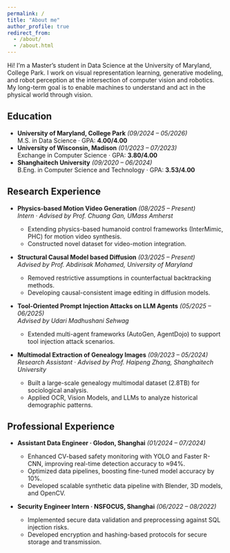 ```yaml
---
permalink: /
title: "About me"
author_profile: true
redirect_from: 
  - /about/
  - /about.html
---
```

Hi! I’m a Master’s student in Data Science at the University of Maryland, College Park. I work on visual representation learning, generative modeling, and robot perception at the intersection of computer vision and robotics. My long-term goal is to enable machines to understand and act in the physical world through vision.

## Education

- **University of Maryland, College Park** *(09/2024 – 05/2026)*  
  M.S. in Data Science · GPA: **4.00/4.00**
- **University of Wisconsin, Madison** *(01/2023 – 07/2023)*  
  Exchange in Computer Science · GPA: **3.80/4.00**
- **Shanghaitech University** *(09/2020 – 06/2024)*  
  B.Eng. in Computer Science and Technology · GPA: **3.53/4.00**


## Research Experience

- **Physics-based Motion Video Generation** *(08/2025 – Present)*  
  *Intern · Advised by Prof. Chuang Gan, UMass Amherst*  
  - Extending physics-based humanoid control frameworks (InterMimic, PHC) for motion video synthesis.  
  - Constructed novel dataset for video-motion integration.

- **Structural Causal Model based Diffusion** *(03/2025 – Present)*  
  *Advised by Prof. Abdirisak Mohamed, University of Maryland*  
  - Removed restrictive assumptions in counterfactual backtracking methods.  
  - Developing causal-consistent image editing in diffusion models.

- **Tool-Oriented Prompt Injection Attacks on LLM Agents** *(05/2025 – 06/2025)*  
  *Advised by Udari Madhushani Sehwag*  
  - Extended multi-agent frameworks (AutoGen, AgentDojo) to support tool injection attack scenarios.

- **Multimodal Extraction of Genealogy Images** *(09/2023 – 05/2024)*  
  *Research Assistant · Advised by Prof. Haipeng Zhang, Shanghaitech University*  
  - Built a large-scale genealogy multimodal dataset (2.8TB) for sociological analysis.  
  - Applied OCR, Vision Models, and LLMs to analyze historical demographic patterns.


## Professional Experience

- **Assistant Data Engineer · Glodon, Shanghai** *(01/2024 – 07/2024)*  
  - Enhanced CV-based safety monitoring with YOLO and Faster R-CNN, improving real-time detection accuracy to ≈94%.  
  - Optimized data pipelines, boosting fine-tuned model accuracy by 10%.  
  - Developed scalable synthetic data pipeline with Blender, 3D models, and OpenCV.

- **Security Engineer Intern · NSFOCUS, Shanghai** *(06/2022 – 08/2022)*  
  - Implemented secure data validation and preprocessing against SQL injection risks.  
  - Developed encryption and hashing-based protocols for secure storage and transmission.
